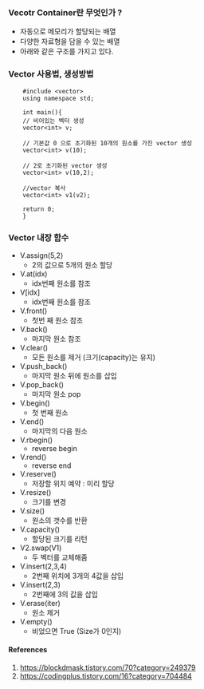 ### Vecotr Container란 무엇인가 ?

- 자동으로 메모리가 할당되는 배열
- 다양한 자료형을 담을 수 있는 배열
- 아래와 같은 구조를 가지고 있다.

### Vector 사용법, 생성방법

```{.c++}
    #include <vector>
    using namespace std;

    int main(){
    // 비어있는 벡터 생성
    vector<int> v;

    // 기본값 0 으로 초기화된 10개의 원소를 가진 vector 생성
    vector<int> v(10);

    // 2로 초기화된 vector 생성
    vector<int> v(10,2);

    //vector 복사
    vector<int> v1(v2);

    return 0;
    }

```

### Vector 내장 함수

- V.assign(5,2)
  - 2의 값으로 5개의 원소 할당
- V.at(idx)
  - idx번째 원소를 참조
- V[idx]
  - idx번째 원소를 참조
- V.front()
  - 첫번 째 원소 참조
- V.back()
  - 마지막 원소 참조
- V.clear()
  - 모든 원소를 제거 (크기(capacity)는 유지)
- V.push_back()
  - 마지막 원소 뒤에 원소를 삽입
- V.pop_back()
  - 마지막 원소 pop
- V.begin()
  - 첫 번째 원소
- V.end()
  - 마지막의 다음 원소
- V.rbegin()
  - reverse begin
- V.rend()
  - reverse end
- V.reserve()
  - 저장할 위치 예약 : 미리 할당
- V.resize()
  - 크기를 변경
- V.size()
  - 원소의 갯수를 반환
- V.capacity()
  - 할당된 크기를 리턴
- V2.swap(V1)
  - 두 벡터를 교체해줌
- V.insert(2,3,4)
  - 2번째 위치에 3개의 4값을 삽입
- V.insert(2,3)
  - 2번째에 3의 값을 삽입
- V.erase(iter)
  - 원소 제거
- V.empty()
  - 비었으면 True (Size가 0인지)

#### References

1. https://blockdmask.tistory.com/70?category=249379
2. https://codingplus.tistory.com/16?category=704484
